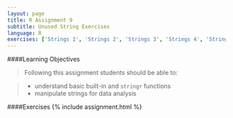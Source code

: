 ```yaml
---
layout: page
title: R Assignment 9
subtitle: Unused String Exercises
language: R
exercises: ['Strings 1', 'Strings 2', 'Strings 3', 'Strings 4', 'Strings 5', 'Strings 6', 'Functions 6', 'Loops 1', 'Strings 7']
---
```


####Learning Objectives

> Following this assignment students should be able to:

> - understand basic built-in and `stringr` functions
> - manipulate strings for data analysis

####Exercises
{% include assignment.html %}
